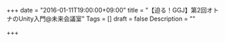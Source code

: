 +++
date = "2016-01-11T19:00:00+09:00"
title = "【迫る！GGJ】第2回オトナのUnity入門@未来会議室"
Tags = []
draft = false
Description = ""

+++
